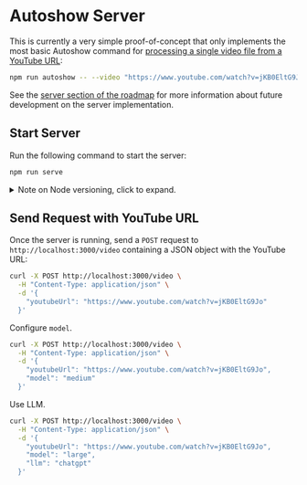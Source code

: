 # Autoshow Server

This is currently a very simple proof-of-concept that only implements the most basic Autoshow command for [processing a single video file from a YouTube URL](/docs/examples.md#process-single-video-or-audio-file):

```bash
npm run autoshow -- --video "https://www.youtube.com/watch?v=jKB0EltG9Jo"
```

See the [server section of the roadmap](/docs/readmap.md#server) for more information about future development on the server implementation.

## Start Server

Run the following command to start the server:

```bash
npm run serve
```

<details>
  <summary>Note on Node versioning, click to expand.</summary>

Under the hood this runs `node --env-file=.env --watch server/index.js` which eliminates the need for `dotenv` or `nodemon` as dependencies. This means Node v20 or higher is required. I do not plan on supporting previous Node versions as I believe it's generally a bad idea to try and support versions that have passed their end of life dates.

Version 20 enters its maintenance period in October 2024 and end-of-life in April 2026. With that in mind, I plan to transition to Version 22 in 2025 and deprecate Version 20 support in the beginning of 2026. For more information on Node's release schedule, see the [Node.js Release Working Group repository](https://github.com/nodejs/Release).

</details>

## Send Request with YouTube URL

Once the server is running, send a `POST` request to `http://localhost:3000/video` containing a JSON object with the YouTube URL:

```bash
curl -X POST http://localhost:3000/video \
  -H "Content-Type: application/json" \
  -d '{
    "youtubeUrl": "https://www.youtube.com/watch?v=jKB0EltG9Jo"
  }'
```

Configure `model`.

```bash
curl -X POST http://localhost:3000/video \
  -H "Content-Type: application/json" \
  -d '{
    "youtubeUrl": "https://www.youtube.com/watch?v=jKB0EltG9Jo",
    "model": "medium"
  }'
```

Use LLM.

```bash
curl -X POST http://localhost:3000/video \
  -H "Content-Type: application/json" \
  -d '{
    "youtubeUrl": "https://www.youtube.com/watch?v=jKB0EltG9Jo",
    "model": "large",
    "llm": "chatgpt"
  }'
```